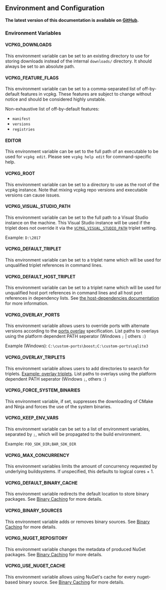 ## Environment and Configuration

**The latest version of this documentation is available on [GitHub](https://github.com/Microsoft/vcpkg/tree/master/docs/users/config-environment.md).**

### Environment Variables

#### VCPKG_DOWNLOADS

This environment variable can be set to an existing directory to use for storing downloads instead of the internal
`downloads/` directory. It should always be set to an absolute path.

#### VCPKG_FEATURE_FLAGS

This environment variable can be set to a comma-separated list of off-by-default features in vcpkg. These features are
subject to change without notice and should be considered highly unstable.

Non-exhaustive list of off-by-default features:

- `manifest`
- `versions`
- `registries`

#### EDITOR

This environment variable can be set to the full path of an executable to be used for `vcpkg edit`. Please see
`vcpkg help edit` for command-specific help.

#### VCPKG_ROOT

This environment variable can be set to a directory to use as the root of the vcpkg instance. Note that mixing vcpkg
repo versions and executable versions can cause issues.

#### VCPKG_VISUAL_STUDIO_PATH

This environment variable can be set to the full path to a Visual Studio instance on the machine. This Visual Studio instance
will be used if the triplet does not override it via the [`VCPKG_VISUAL_STUDIO_PATH`](triplets.md#VCPKG_VISUAL_STUDIO_PATH) triplet setting.

Example: `D:\2017`

#### VCPKG_DEFAULT_TRIPLET

This environment variable can be set to a triplet name which will be used for unqualified triplet references in command lines.

#### VCPKG_DEFAULT_HOST_TRIPLET

This environment variable can be set to a triplet name which will be used for unqualified host port references in command lines and all host port references in dependency lists. See [the host-dependencies documentation](host-dependencies.md) for more information.

#### VCPKG_OVERLAY_PORTS

This environment variable allows users to override ports with alternate versions according to the
[ports overlay](../specifications/ports-overlay.md) specification. List paths to overlays using
the platform dependent PATH seperator (Windows `;` | others `:`)

Example (Windows): `C:\custom-ports\boost;C:\custom-ports\sqlite3`

#### VCPKG_OVERLAY_TRIPLETS

This environment variable allows users to add directories to search for triplets.
[Example: overlay triplets](../examples/overlay-triplets-linux-dynamic.md).
List paths to overlays using the platform dependent PATH seperator (Windows `;`, others `:`)

#### VCPKG_FORCE_SYSTEM_BINARIES

This environment variable, if set, suppresses the downloading of CMake and Ninja and forces the use of the system binaries.

#### VCPKG_KEEP_ENV_VARS

This environment variable can be set to a list of environment variables, separated by `;`, which will be propagated to
the build environment.

Example: `FOO_SDK_DIR;BAR_SDK_DIR`

#### VCPKG_MAX_CONCURRENCY

This environment variables limits the amount of concurrency requested by underlying buildsystems. If unspecified, this defaults to logical cores + 1.

#### VCPKG_DEFAULT_BINARY_CACHE

This environment variable redirects the default location to store binary packages. See [Binary Caching](binarycaching.md#Configuration) for more details.

#### VCPKG_BINARY_SOURCES

This environment variable adds or removes binary sources. See [Binary Caching](binarycaching.md#Configuration) for more details.

#### VCPKG_NUGET_REPOSITORY

This environment variable changes the metadata of produced NuGet packages. See [Binary Caching](binarycaching.md#Configuration) for more details.

#### VCPKG_USE_NUGET_CACHE

This environment variable allows using NuGet's cache for every nuget-based binary source. See [Binary Caching](binarycaching.md#NuGets-cache) for more details.

